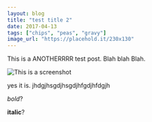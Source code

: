 ```yaml
---
layout: blog
title: "test title 2"
date: 2017-04-13
tags: ["chips", "peas", "gravy"]
image_url: "https://placehold.it/230x130"
---
```



This is a ANOTHERRRR test post. Blah blah Blah.

![This is a screenshot]("https://placehold.it/400x400")

yes it is.   jhdgjhsgdjhsgdjhfgdjhfdgjh

*bold*?

**italic**?